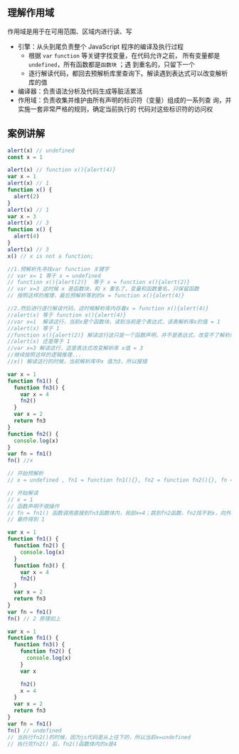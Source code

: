 ## 理解作用域

作用域是用于在可用范围、区域内进行读、写

- 引擎：从头到尾负责整个 JavaScript 程序的编译及执行过程
  - 根据 `var` `function` 等关键字找变量，在代码允许之前， 所有变量都是 `undefined`，所有函数都是`函数块` ；遇
    到重名的，只留下一个
  - 逐行解读代码，都回去预解析库里查询下。解读遇到表达式可以改变解析库的值
- 编译器：负责语法分析及代码生成等脏活累活
- 作用域：负责收集并维护由所有声明的标识符（变量）组成的一系列查 询，并实施一套非常严格的规则，确定当前执行的
  代码对这些标识符的访问权

## 案例讲解

```js
alert(x) // undefined
const x = 1
```

```js
alert(x) // function x(){alert(4)}
var x = 1
alert(x) // 1
function x() {
  alert(2)
}
alert(x) // 1
var x = 3
alert(x) // 3
function x() {
  alert(4)
}
alert(x) // 3
x() // x is not a function;

//1.预解析先寻找var function 关键字
// var x= 1 等于 x = undefined
// function x(){alert(2)}  等于 x = function x(){alert(2)}
// var x=3 这时候 x 是函数块，和 x 重名了。变量和函数重名，只保留函数
// 按照这样的推理，最后预解析等到的x = function x(){alert(4)}

//2.然后进行逐行解读代码，这时候解析库内存着x = function x(){alert(4)}
//alert(x) 等于 function x(){alert(4)}
//var x=1  解读这行，当前x是个函数块，读到当前是个表达式，该表解析库x的值 = 1
//alert(x) 等于 1
//function x(){alert(2)} 解读这行这只是一个函数声明，并不是表达式，改变不了解析库值
//alert(x) 还是等于 1
//var x=3 解读这行，这是表达式改变解析库 x值 = 3
//继续按照这样的逻辑推理...
//x() 解读这行的时候，当前解析库中x 值为3，所以报错
```

```js
var x = 1
function fn1() {
  function fn3() {
    var x = 4
    fn2()
  }
  var x = 2
  return fn3
}
function fn2() {
  console.log(x)
}
var fn = fn1()
fn() //x

// 开始预解析
// x = undefined , fn1 = function fn1(){}, fn2 = function fn2(){}, fn = undefined

// 开始解读
// x = 1
// 函数声明不做操作
// fn = fn1() 函数调用直接到fn3函数体内，局部x=4；跳到fn2函数，fn2找不到x，向外面跳，找到全局x=1
// 最终得到 1
```

```js
var x = 1
function fn1() {
  function fn2() {
    console.log(x)
  }
  function fn3() {
    var x = 4
    fn2()
  }
  var x = 2
  return fn3
}
var fn = fn1()
fn() // 2 原理如上
```

```js
var x = 1
function fn1() {
  function fn3() {
    function fn2() {
      console.log(x)
    }
    var x

    fn2()
    x = 4
  }
  var x = 2
  return fn3
}
var fn = fn1()
fn() // undefined
// 当执行fn2()的时候，因为js代码是从上往下的，所以当前x=undefined
// 执行完fn2() 后，fn2()函数体内的x是4
```
